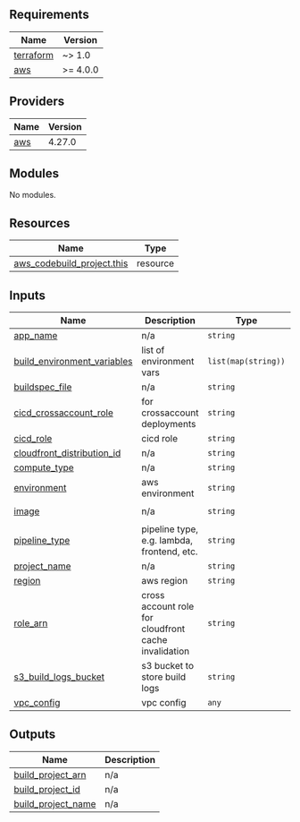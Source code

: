 ## Requirements

| Name | Version |
|------|---------|
| <a name="requirement_terraform"></a> [terraform](#requirement\_terraform) | ~> 1.0 |
| <a name="requirement_aws"></a> [aws](#requirement\_aws) | >= 4.0.0 |

## Providers

| Name | Version |
|------|---------|
| <a name="provider_aws"></a> [aws](#provider\_aws) | 4.27.0 |

## Modules

No modules.

## Resources

| Name | Type |
|------|------|
| [aws_codebuild_project.this](https://registry.terraform.io/providers/hashicorp/aws/latest/docs/resources/codebuild_project) | resource |

## Inputs

| Name | Description | Type | Default | Required |
|------|-------------|------|---------|:--------:|
| <a name="input_app_name"></a> [app\_name](#input\_app\_name) | n/a | `string` | n/a | yes |
| <a name="input_build_environment_variables"></a> [build\_environment\_variables](#input\_build\_environment\_variables) | list of environment vars | `list(map(string))` | `[]` | no |
| <a name="input_buildspec_file"></a> [buildspec\_file](#input\_buildspec\_file) | n/a | `string` | n/a | yes |
| <a name="input_cicd_crossaccount_role"></a> [cicd\_crossaccount\_role](#input\_cicd\_crossaccount\_role) | for crossaccount deployments | `string` | `""` | no |
| <a name="input_cicd_role"></a> [cicd\_role](#input\_cicd\_role) | cicd role | `string` | n/a | yes |
| <a name="input_cloudfront_distribution_id"></a> [cloudfront\_distribution\_id](#input\_cloudfront\_distribution\_id) | n/a | `string` | `""` | no |
| <a name="input_compute_type"></a> [compute\_type](#input\_compute\_type) | n/a | `string` | `"BUILD_GENERAL1_MEDIUM"` | no |
| <a name="input_environment"></a> [environment](#input\_environment) | aws environment | `string` | n/a | yes |
| <a name="input_image"></a> [image](#input\_image) | n/a | `string` | `"aws/codebuild/amazonlinux2-x86_64-standard:4.0"` | no |
| <a name="input_pipeline_type"></a> [pipeline\_type](#input\_pipeline\_type) | pipeline type, e.g. lambda, frontend, etc. | `string` | n/a | yes |
| <a name="input_project_name"></a> [project\_name](#input\_project\_name) | n/a | `string` | n/a | yes |
| <a name="input_region"></a> [region](#input\_region) | aws region | `string` | n/a | yes |
| <a name="input_role_arn"></a> [role\_arn](#input\_role\_arn) | cross account role for cloudfront cache invalidation | `string` | `""` | no |
| <a name="input_s3_build_logs_bucket"></a> [s3\_build\_logs\_bucket](#input\_s3\_build\_logs\_bucket) | s3 bucket to store build logs | `string` | n/a | yes |
| <a name="input_vpc_config"></a> [vpc\_config](#input\_vpc\_config) | vpc config | `any` | `{}` | no |

## Outputs

| Name | Description |
|------|-------------|
| <a name="output_build_project_arn"></a> [build\_project\_arn](#output\_build\_project\_arn) | n/a |
| <a name="output_build_project_id"></a> [build\_project\_id](#output\_build\_project\_id) | n/a |
| <a name="output_build_project_name"></a> [build\_project\_name](#output\_build\_project\_name) | n/a |
